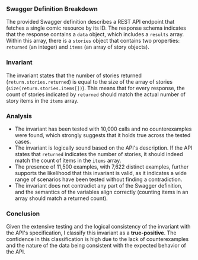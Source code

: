 ### Swagger Definition Breakdown
The provided Swagger definition describes a REST API endpoint that fetches a single comic resource by its ID. The response schema indicates that the response contains a `data` object, which includes a `results` array. Within this array, there is a `stories` object that contains two properties: `returned` (an integer) and `items` (an array of story objects). 

### Invariant
The invariant states that the number of stories returned (`return.stories.returned`) is equal to the size of the array of stories (`size(return.stories.items[])`). This means that for every response, the count of stories indicated by `returned` should match the actual number of story items in the `items` array.

### Analysis
- The invariant has been tested with 10,000 calls and no counterexamples were found, which strongly suggests that it holds true across the tested cases.
- The invariant is logically sound based on the API's description. If the API states that `returned` indicates the number of stories, it should indeed match the count of items in the `items` array.
- The presence of 11,500 examples, with 7,622 distinct examples, further supports the likelihood that this invariant is valid, as it indicates a wide range of scenarios have been tested without finding a contradiction.
- The invariant does not contradict any part of the Swagger definition, and the semantics of the variables align correctly (counting items in an array should match a returned count).

### Conclusion
Given the extensive testing and the logical consistency of the invariant with the API's specification, I classify this invariant as a **true-positive**. The confidence in this classification is high due to the lack of counterexamples and the nature of the data being consistent with the expected behavior of the API.
